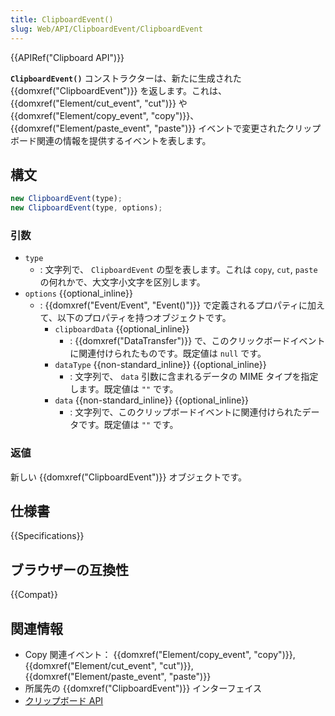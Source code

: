 ```yaml
---
title: ClipboardEvent()
slug: Web/API/ClipboardEvent/ClipboardEvent
---
```


{{APIRef("Clipboard API")}}

**`ClipboardEvent()`** コンストラクターは、新たに生成された {{domxref("ClipboardEvent")}} を返します。これは、{{domxref("Element/cut_event", "cut")}} や {{domxref("Element/copy_event", "copy")}}、{{domxref("Element/paste_event", "paste")}} イベントで変更されたクリップボード関連の情報を提供するイベントを表します。

## 構文

```js
new ClipboardEvent(type);
new ClipboardEvent(type, options);
```

### 引数

- `type`
  - : 文字列で、 `ClipboardEvent` の型を表します。これは `copy`, `cut`, `paste` の何れかで、大文字小文字を区別します。
- `options` {{optional_inline}}
  - : {{domxref("Event/Event", "Event()")}} で定義されるプロパティに加えて、以下のプロパティを持つオブジェクトです。
    - `clipboardData` {{optional_inline}}
      - : {{domxref("DataTransfer")}} で、このクリックボードイベントに関連付けられたものです。既定値は `null` です。
    - `dataType` {{non-standard_inline}} {{optional_inline}}
      - : 文字列で、 `data` 引数に含まれるデータの MIME タイプを指定します。既定値は `""` です。
    - `data` {{non-standard_inline}} {{optional_inline}}
      - : 文字列で、このクリップボードイベントに関連付けられたデータです。既定値は `""` です。

### 返値

新しい {{domxref("ClipboardEvent")}} オブジェクトです。

## 仕様書

{{Specifications}}

## ブラウザーの互換性

{{Compat}}

## 関連情報

- Copy 関連イベント： {{domxref("Element/copy_event", "copy")}}, {{domxref("Element/cut_event", "cut")}}, {{domxref("Element/paste_event", "paste")}}
- 所属先の {{domxref("ClipboardEvent")}} インターフェイス
- [クリップボード API](/ja/docs/Web/API/Clipboard_API)
